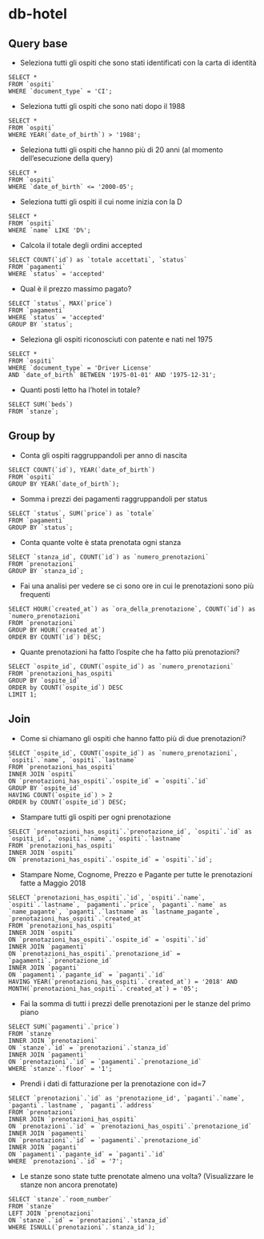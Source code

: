 # db-hotel


## Query base
- Seleziona tutti gli ospiti che sono stati identificati con la carta di identità
```
SELECT * 
FROM `ospiti`
WHERE `document_type` = 'CI';
```

- Seleziona tutti gli ospiti che sono nati dopo il 1988
```
SELECT * 
FROM `ospiti`
WHERE YEAR(`date_of_birth`) > '1988';
```

- Seleziona tutti gli ospiti che hanno più di 20 anni (al momento dell’esecuzione della query)
```
SELECT * 
FROM `ospiti`
WHERE `date_of_birth` <= '2000-05';
```

- Seleziona tutti gli ospiti il cui nome inizia con la D
```
SELECT * 
FROM `ospiti`
WHERE `name` LIKE 'D%';
```
- Calcola il totale degli ordini accepted
```
SELECT COUNT(`id`) as `totale accettati`, `status`
FROM `pagamenti`
WHERE `status` = 'accepted'
```

- Qual è il prezzo massimo pagato?
```
SELECT `status`, MAX(`price`)
FROM `pagamenti`
WHERE `status` = 'accepted'
GROUP BY `status`;
```

- Seleziona gli ospiti riconosciuti con patente e nati nel 1975
```
SELECT * 
FROM `ospiti` 
WHERE `document_type` = 'Driver License' 
AND `date_of_birth` BETWEEN '1975-01-01' AND '1975-12-31';
```
- Quanti posti letto ha l’hotel in totale?
```
SELECT SUM(`beds`) 
FROM `stanze`;
```

## Group by

- Conta gli ospiti raggruppandoli per anno di nascita
```
SELECT COUNT(`id`), YEAR(`date_of_birth`)
FROM `ospiti`
GROUP BY YEAR(`date_of_birth`);
```
- Somma i prezzi dei pagamenti raggruppandoli per status
```
SELECT `status`, SUM(`price`) as `totale`
FROM `pagamenti`
GROUP BY `status`;
```
- Conta quante volte è stata prenotata ogni stanza
```
SELECT `stanza_id`, COUNT(`id`) as `numero_prenotazioni`
FROM `prenotazioni`
GROUP BY `stanza_id`;
```
- Fai una analisi per vedere se ci sono ore in cui le prenotazioni sono più frequenti
```
SELECT HOUR(`created_at`) as `ora_della_prenotazione`, COUNT(`id`) as `numero_prenotazioni`
FROM `prenotazioni`
GROUP BY HOUR(`created_at`)
ORDER BY COUNT(`id`) DESC;
```

- Quante prenotazioni ha fatto l’ospite che ha fatto più prenotazioni?
```
SELECT `ospite_id`, COUNT(`ospite_id`) as `numero_prenotazioni`
FROM `prenotazioni_has_ospiti`
GROUP BY `ospite_id`
ORDER by COUNT(`ospite_id`) DESC
LIMIT 1;
```

## Join

- Come si chiamano gli ospiti che hanno fatto più di due prenotazioni?
```
SELECT `ospite_id`, COUNT(`ospite_id`) as `numero_prenotazioni`, `ospiti`.`name`, `ospiti`.`lastname`
FROM `prenotazioni_has_ospiti`
INNER JOIN `ospiti`
ON `prenotazioni_has_ospiti`.`ospite_id` = `ospiti`.`id`
GROUP BY `ospite_id`
HAVING COUNT(`ospite_id`) > 2
ORDER by COUNT(`ospite_id`) DESC;
```
- Stampare tutti gli ospiti per ogni prenotazione
```
SELECT `prenotazioni_has_ospiti`.`prenotazione_id`, `ospiti`.`id` as `ospiti_id`, `ospiti`.`name`, `ospiti`.`lastname`
FROM `prenotazioni_has_ospiti`
INNER JOIN `ospiti`
ON `prenotazioni_has_ospiti`.`ospite_id` = `ospiti`.`id`;
```
- Stampare Nome, Cognome, Prezzo e Pagante per tutte le prenotazioni fatte a Maggio 2018
```
SELECT `prenotazioni_has_ospiti`.`id`, `ospiti`.`name`, `ospiti`.`lastname`, `pagamenti`.`price`, `paganti`.`name` as `name_pagante`, `paganti`.`lastname` as `lastname_pagante`, `prenotazioni_has_ospiti`.`created_at`
FROM `prenotazioni_has_ospiti`
INNER JOIN `ospiti`
ON `prenotazioni_has_ospiti`.`ospite_id` = `ospiti`.`id`
INNER JOIN `pagamenti`
ON `prenotazioni_has_ospiti`.`prenotazione_id` = `pagamenti`.`prenotazione_id`
INNER JOIN `paganti`
ON `pagamenti`.`pagante_id` = `paganti`.`id`
HAVING YEAR(`prenotazioni_has_ospiti`.`created_at`) = '2018' AND MONTH(`prenotazioni_has_ospiti`.`created_at`) = '05';
```
- Fai la somma di tutti i prezzi delle prenotazioni per le stanze del primo piano
```
SELECT SUM(`pagamenti`.`price`) 
FROM `stanze` 
INNER JOIN `prenotazioni`
ON `stanze`.`id` = `prenotazioni`.`stanza_id`
INNER JOIN `pagamenti`
ON `prenotazioni`.`id` = `pagamenti`.`prenotazione_id`
WHERE `stanze`.`floor` = '1';
```
- Prendi i dati di fatturazione per la prenotazione con id=7
```
SELECT `prenotazioni`.`id` as 'prenotazione_id', `paganti`.`name`, `paganti`.`lastname`, `paganti`.`address`
FROM `prenotazioni`
INNER JOIN `prenotazioni_has_ospiti`
ON `prenotazioni`.`id` = `prenotazioni_has_ospiti`.`prenotazione_id`
INNER JOIN `pagamenti`
ON `prenotazioni`.`id` = `pagamenti`.`prenotazione_id`
INNER JOIN `paganti`
ON `pagamenti`.`pagante_id` = `paganti`.`id`
WHERE `prenotazioni`.`id` = '7';
```
- Le stanze sono state tutte prenotate almeno una volta? (Visualizzare le stanze non ancora prenotate)
```
SELECT `stanze`.`room_number` 
FROM `stanze`
LEFT JOIN `prenotazioni`
ON `stanze`.`id` = `prenotazioni`.`stanza_id`
WHERE ISNULL(`prenotazioni`.`stanza_id`);
```
